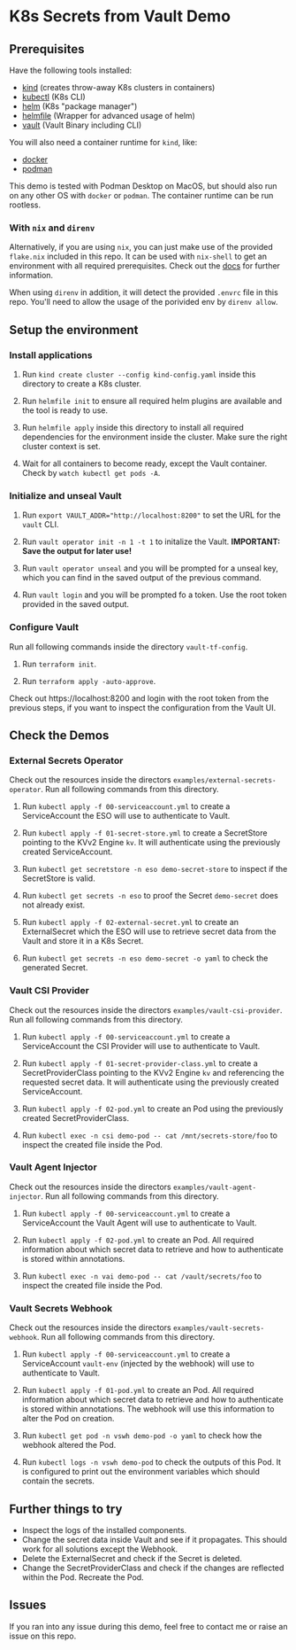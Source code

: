 # K8s Secrets from Vault Demo

## Prerequisites

Have the following tools installed:

- [kind](https://kind.sigs.k8s.io) (creates throw-away K8s clusters in containers)
- [kubectl](https://kubernetes.io/de/docs/tasks/tools/install-kubectl/) (K8s CLI)
- [helm](https://helm.sh) (K8s "package manager")
- [helmfile](https://helmfile.readthedocs.io/en/latest/) (Wrapper for advanced usage of helm)
- [vault](https://developer.hashicorp.com/vault/tutorials/get-started/install-binary) (Vault Binary including CLI)

You will also need a container runtime for `kind`, like:

- [docker](https://www.docker.com)
- [podman](https://podman.io)

This demo is tested with Podman Desktop on MacOS, but should also run on any other OS with `docker` or `podman`. The container runtime can be run rootless.

### With `nix` and `direnv`

Alternatively, if you are using `nix`, you can just make use of the provided `flake.nix` included in this repo. It can be used with `nix-shell` to get an environment with all required prerequisites. Check out the [docs](https://nixos.wiki/wiki/Development_environment_with_nix-shell) for further information.

When using `direnv` in addition, it will detect the provided `.envrc` file in this repo. You'll need to allow the usage of the porivided env by `direnv allow`.

## Setup the environment

### Install applications

1. Run `kind create cluster --config kind-config.yaml` inside this directory to create a K8s cluster.

2. Run `helmfile init` to ensure all required helm plugins are available and the tool is ready to use.

3. Run `helmfile apply` inside this directory to install all required dependencies for the environment inside the cluster. Make sure the right cluster context is set.

4. Wait for all containers to become ready, except the Vault container. Check by `watch kubectl get pods -A`.

### Initialize and unseal Vault

1. Run `export VAULT_ADDR="http://localhost:8200"` to set the URL for the `vault` CLI.

2. Run `vault operator init -n 1 -t 1` to initalize the Vault.
   **IMPORTANT: Save the output for later use!**

3. Run `vault operator unseal` and you will be prompted for a unseal key, which you can find in the saved output of the previous command.

4. Run `vault login` and you will be prompted fo a token. Use the root token provided in the saved output.

### Configure Vault

Run all following commands inside the directory `vault-tf-config`.

1. Run `terraform init`.

2. Run `terraform apply -auto-approve`.

Check out https://localhost:8200 and login with the root token from the previous steps, if you want to inspect the configuration from the Vault UI.

## Check the Demos

### External Secrets Operator

Check out the resources inside the directors `examples/external-secrets-operator`. Run all following commands from this directory.

1. Run `kubectl apply -f 00-serviceaccount.yml` to create a ServiceAccount the ESO will use to authenticate to Vault.

2. Run `kubectl apply -f 01-secret-store.yml` to create a SecretStore pointing to the KVv2 Engine `kv`. It will authenticate using the previously created ServiceAccount.

3. Run `kubectl get secretstore -n eso demo-secret-store` to inspect if the SecretStore is valid.

4. Run `kubectl get secrets -n eso` to proof the Secret `demo-secret` does not already exist.

5. Run `kubectl apply -f 02-external-secret.yml` to create an ExternalSecret which the ESO will use to retrieve secret data from the Vault and store it in a K8s Secret.

6. Run `kubectl get secrets -n eso demo-secret -o yaml` to check the generated Secret.

### Vault CSI Provider

Check out the resources inside the directors `examples/vault-csi-provider`. Run all following commands from this directory.

1. Run `kubectl apply -f 00-serviceaccount.yml` to create a ServiceAccount the CSI Provider will use to authenticate to Vault.

2. Run `kubectl apply -f 01-secret-provider-class.yml` to create a SecretProviderClass pointing to the KVv2 Engine `kv` and referencing the requested secret data. It will authenticate using the previously created ServiceAccount.

3. Run `kubectl apply -f 02-pod.yml` to create an Pod using the previously created SecretProviderClass.

4. Run `kubectl exec -n csi demo-pod -- cat /mnt/secrets-store/foo` to inspect the created file inside the Pod.

### Vault Agent Injector

Check out the resources inside the directors `examples/vault-agent-injector`. Run all following commands from this directory.

1. Run `kubectl apply -f 00-serviceaccount.yml` to create a ServiceAccount the Vault Agent will use to authenticate to Vault.

2. Run `kubectl apply -f 02-pod.yml` to create an Pod. All required information about which secret data to retrieve and how to authenticate is stored within annotations.

3. Run `kubectl exec -n vai demo-pod -- cat /vault/secrets/foo` to inspect the created file inside the Pod.

### Vault Secrets Webhook

Check out the resources inside the directors `examples/vault-secrets-webhook`. Run all following commands from this directory.

1. Run `kubectl apply -f 00-serviceaccount.yml` to create a ServiceAccount `vault-env` (injected by the webhook) will use to authenticate to Vault.

2. Run `kubectl apply -f 01-pod.yml` to create an Pod. All required information about which secret data to retrieve and how to authenticate is stored within annotations. The webhook will use this information to alter the Pod on creation.

3. Run `kubectl get pod -n vswh demo-pod -o yaml` to check how the webhook altered the Pod.

4. Run `kubectl logs -n vswh demo-pod` to check the outputs of this Pod. It is configured to print out the environment variables which should contain the secrets.

## Further things to try

- Inspect the logs of the installed components.
- Change the secret data inside Vault and see if it propagates. This should work for all solutions except the Webhook.
- Delete the ExternalSecret and check if the Secret is deleted.
- Change the SecretProviderClass and check if the changes are reflected within the Pod. Recreate the Pod.

## Issues

If you ran into any issue during this demo, feel free to contact me or raise an issue on this repo.
